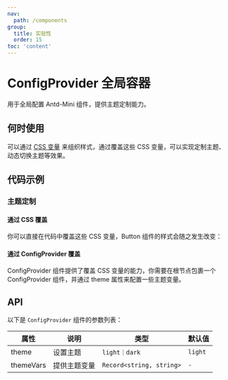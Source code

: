 ```yaml
---
nav:
  path: /components
group:
  title: 实验性
  order: 15
toc: 'content'
---
```


# ConfigProvider 全局容器

<!-- <code src="../../docs/components/compatibility.tsx" inline="true"></code> -->

用于全局配置 Antd-Mini 组件，提供主题定制能力。

## 何时使用

可以通过 [CSS 变量](https://developer.mozilla.org/zh-CN/docs/Web/CSS/Using_CSS_custom_properties) 来组织样式，通过覆盖这些 CSS 变量，可以实现定制主题、动态切换主题等效果。

## 代码示例

<!-- <code src='pages/ConfigProvider/index'></code> -->

### 主题定制

<!-- <code src='pages/ConfigProvider/index'></code> -->

#### 通过 CSS 覆盖

你可以直接在代码中覆盖这些 CSS 变量，Button 组件的样式会随之发生改变：

#### 通过 ConfigProvider 覆盖

ConfigProvider 组件提供了覆盖 CSS 变量的能力，你需要在根节点包裹一个 ConfigProvider 组件，并通过 theme 属性来配置一些主题变量。

## API

以下是 `ConfigProvider` 组件的参数列表：

| 属性      | 说明         | 类型                     | 默认值  |
| --------- | ------------ | ------------------------ | ------- |
| theme     | 设置主题     | `light｜dark`            | `light` |
| themeVars | 提供主题变量 | `Record<string, string>` | `-`     |
